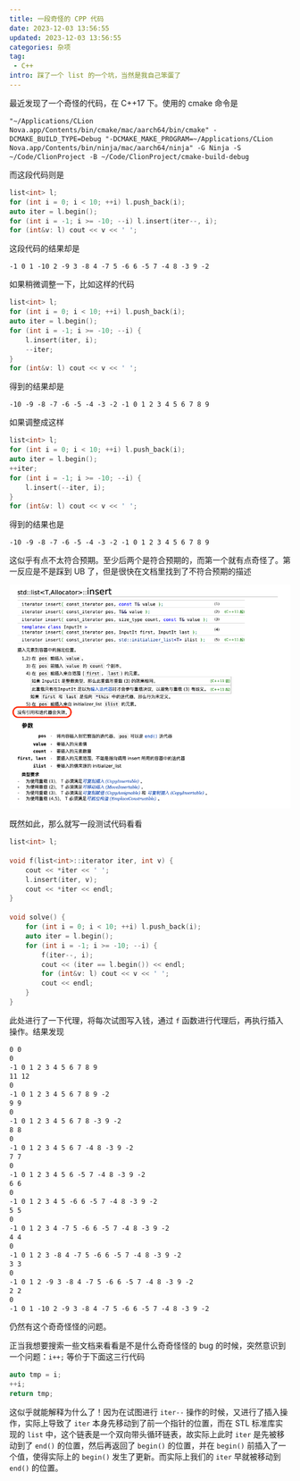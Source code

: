 ```yaml
---
title: 一段奇怪的 CPP 代码
date: 2023-12-03 13:56:55
updated: 2023-12-03 13:56:55
categories: 杂项
tag:
 - C++
intro: 踩了一个 list 的一个坑，当然是我自己笨蛋了
---
```


最近发现了一个奇怪的代码，在 C++17 下。使用的 cmake 命令是

```shell
"~/Applications/CLion Nova.app/Contents/bin/cmake/mac/aarch64/bin/cmake" -DCMAKE_BUILD_TYPE=Debug "-DCMAKE_MAKE_PROGRAM=~/Applications/CLion Nova.app/Contents/bin/ninja/mac/aarch64/ninja" -G Ninja -S ~/Code/ClionProject -B ~/Code/ClionProject/cmake-build-debug
```

而这段代码则是

```cpp
list<int> l;
for (int i = 0; i < 10; ++i) l.push_back(i);
auto iter = l.begin();
for (int i = -1; i >= -10; --i) l.insert(iter--, i);
for (int&v: l) cout << v << ' ';
```

这段代码的结果却是

```
-1 0 1 -10 2 -9 3 -8 4 -7 5 -6 6 -5 7 -4 8 -3 9 -2 
```

如果稍微调整一下，比如这样的代码

```cpp
list<int> l;
for (int i = 0; i < 10; ++i) l.push_back(i);
auto iter = l.begin();
for (int i = -1; i >= -10; --i) {
    l.insert(iter, i);
    --iter;
}
for (int&v: l) cout << v << ' ';
```

得到的结果却是

```
-10 -9 -8 -7 -6 -5 -4 -3 -2 -1 0 1 2 3 4 5 6 7 8 9 
```

如果调整成这样

```cpp
list<int> l;
for (int i = 0; i < 10; ++i) l.push_back(i);
auto iter = l.begin();
++iter;
for (int i = -1; i >= -10; --i) {
    l.insert(--iter, i);
}
for (int&v: l) cout << v << ' ';
```

得到的结果也是

```
-10 -9 -8 -7 -6 -5 -4 -3 -2 -1 0 1 2 3 4 5 6 7 8 9 
```

这似乎有点不太符合预期。至少后两个是符合预期的，而第一个就有点奇怪了。第一反应是不是踩到 UB 了，但是很快在文档里找到了不符合预期的描述

![docs](/image/cpp/cpp-list-insert/docs.png)

既然如此，那么就写一段测试代码看看

```cpp
list<int> l;

void f(list<int>::iterator iter, int v) {
    cout << *iter << ' ';
    l.insert(iter, v);
    cout << *iter << endl;
}

void solve() {
    for (int i = 0; i < 10; ++i) l.push_back(i);
    auto iter = l.begin();
    for (int i = -1; i >= -10; --i) {
        f(iter--, i);
        cout << (iter == l.begin()) << endl;
        for (int&v: l) cout << v << ' ';
        cout << endl;
    }
}
```

此处进行了一下代理，将每次试图写入钱，通过 `f` 函数进行代理后，再执行插入操作。结果发现

```
0 0
0
-1 0 1 2 3 4 5 6 7 8 9 
11 12
0
-1 0 1 2 3 4 5 6 7 8 9 -2 
9 9
0
-1 0 1 2 3 4 5 6 7 8 -3 9 -2 
8 8
0
-1 0 1 2 3 4 5 6 7 -4 8 -3 9 -2 
7 7
0
-1 0 1 2 3 4 5 6 -5 7 -4 8 -3 9 -2 
6 6
0
-1 0 1 2 3 4 5 -6 6 -5 7 -4 8 -3 9 -2 
5 5
0
-1 0 1 2 3 4 -7 5 -6 6 -5 7 -4 8 -3 9 -2 
4 4
0
-1 0 1 2 3 -8 4 -7 5 -6 6 -5 7 -4 8 -3 9 -2 
3 3
0
-1 0 1 2 -9 3 -8 4 -7 5 -6 6 -5 7 -4 8 -3 9 -2 
2 2
0
-1 0 1 -10 2 -9 3 -8 4 -7 5 -6 6 -5 7 -4 8 -3 9 -2 
```

仍然有这个奇奇怪怪的问题。

正当我想要搜索一些文档来看看是不是什么奇奇怪怪的 bug 的时候，突然意识到一个问题：`i++;` 等价于下面这三行代码

```cpp
auto tmp = i;
++i;
return tmp;
```

这似乎就能解释为什么了！因为在试图进行 `iter--` 操作的时候，又进行了插入操作，实际上导致了 `iter` 本身先移动到了前一个指针的位置，而在 STL 标准库实现的 `list` 中，这个链表是一个双向带头循环链表，故实际上此时 `iter` 是先被移动到了 `end()` 的位置，然后再返回了 `begin()` 的位置，并在 `begin()` 前插入了一个值，使得实际上的 `begin()` 发生了更新。而实际上我们的 `iter` 早就被移动到 `end()` 的位置。
